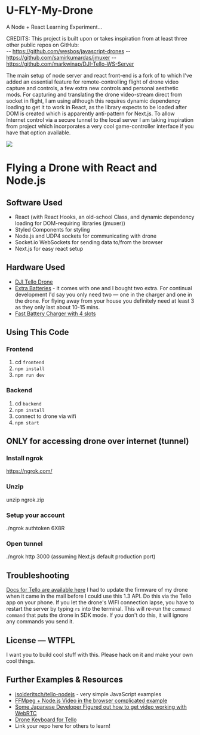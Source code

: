 # U-FLY-My-Drone
A Node + React Learning Experiment...

CREDITS:
This project is built upon or takes inspiration from at least three other public repos on GitHub:  
-- https://github.com/wesbos/javascript-drones
-- https://github.com/samirkumardas/jmuxer
-- https://github.com/markwinap/DJI-Tello-WS-Server

The main setup of node server and react front-end is a fork of  to which I've added an essential feature for remote-controlling flight of drone video capture and controls, a few extra new controls and personal aesthetic mods.  For capturing and translating the drone video-stream direct from socket in flight, I am using although this requires dynamic dependency loading to get it to work in React, as the library expects to be loaded after DOM is created which is apparently anti-pattern for Next.js.  To allow Internet control via a secure tunnel to the local server I am taking inspiration from project  which incorporates a very cool game-controller interface if you have that option available. 

![](https:/https://github.com/michael-s-downs/javascript-drones/edit/master/frontend/static/Screenshot-Sized.png)

# Flying a Drone with React and Node.js

## Software Used
* React (with React Hooks, an old-school Class, and dynamic dependency loading for DOM-requiring libraries (jmuxer))
* Styled Components for styling
* Node.js and UDP4 sockets for communicating with drone
* Socket.io WebSockets for sending data to/from the browser
* Next.js for easy react setup
## Hardware Used
* [DJI Tello Drone](https://amzn.to/2SvzqON)
* [Extra Batteries](https://amzn.to/2SyV70J) - it comes with one and I bought two extra. For continual development I'd say you only need two — one in the charger and one in the drone. For flying away from your house you definitely need at least 3 as they only last about 10-15 mins.
* [Fast Battery Charger with 4 slots](https://amzn.to/2SAWqwb)
## Using This Code
### Frontend
1. cd `frontend`
1. `npm install`
1. `npm run dev`
### Backend
1. cd `backend`
1. `npm install`
1. connect to drone via wifi
1. `npm start`
## ONLY for accessing drone over internet (tunnel)
### Install ngrok
https://ngrok.com/
### Unzip
unzip ngrok.zip
### Setup your account
./ngrok authtoken 6X8R
### Open tunnel
./ngrok http 3000 (assuming Next.js default production port)
## Troubleshooting
[Docs for Tello are available here](https://dl-cdn.ryzerobotics.com/downloads/tello/20180910/Tello%20SDK%20Documentation%20EN_1.3.pdf)
I had to update the firmware of my drone when it came in the mail before I could use this 1.3 API. Do this via the Tello app on your phone.
If you let the drone's WIFI connection lapse, you have to restart the server by typing `rs` into the terminal. This will re-run the `command command` that puts the drone in SDK mode. If you don't do this, it will ignore any commands you send it.
## License — WTFPL
I want you to build cool stuff with this.
Please hack on it and make your own cool things.
## Further Examples & Resources
* [jsolderitsch/tello-nodejs](https://github.com/jsolderitsch/tello-nodejs) - very simple JavaScript examples
* [FFMpeg + Node.js Video in the browser complicated example](https://github.com/SovGVD/nodetello/)
* [Some Japanese Developer Figured out how to get video working with WebRTC](https://qiita.com/a-baba/items/d728d580f89473c5fd18)
* [Drone Keyboard for Tello](https://github.com/dnomak/drone-keyboard#drone-keyboard-for-tello)
* Link your repo here for others to learn!
